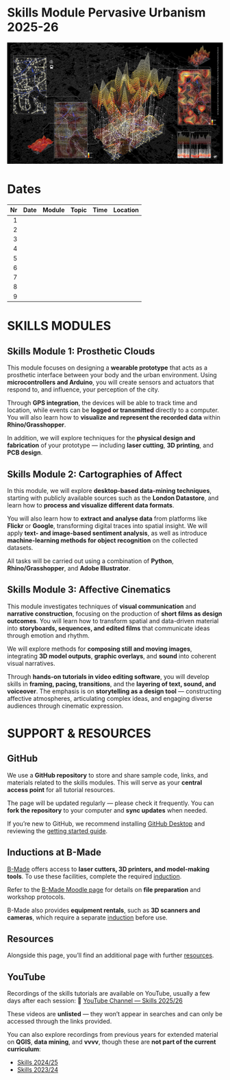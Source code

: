 # Skills Module Pervasive Urbanism 2025-26

![alt text](assets/Landscape.png "Logo Title Text 1")

# Dates
| Nr   |           Date|       Module|                  Topic|    Time|      Location|
|-----:|---------------| ------------|-----------------------|--------|--------------|
|     1|               |             |                       |        |              |
|     2|               |             |                       |        |              |
|     3|               |             |                       |        |              |
|     4|               |             |                       |        |              |
|     5|               |             |                       |        |              |
|     6|               |             |                       |        |              |
|     7|               |             |                       |        |              |
|     8|               |             |                       |        |              |
|     9|               |             |                       |        |              |



# SKILLS MODULES

## Skills Module 1: Prosthetic Clouds

This module focuses on designing a **wearable prototype** that acts as a prosthetic interface between your body and the urban environment. Using **microcontrollers and Arduino**, you will create sensors and actuators that respond to, and influence, your perception of the city.

Through **GPS integration**, the devices will be able to track time and location, while events can be **logged or transmitted** directly to a computer. You will also learn how to **visualize and represent the recorded data** within **Rhino/Grasshopper**.

In addition, we will explore techniques for the **physical design and fabrication** of your prototype — including **laser cutting**, **3D printing**, and **PCB design**.
  

## Skills Module 2: Cartographies of Affect

In this module, we will explore **desktop-based data-mining techniques**, starting with publicly available sources such as the **London Datastore**, and learn how to **process and visualize different data formats**.

You will also learn how to **extract and analyse data** from platforms like **Flickr** or **Google**, transforming digital traces into spatial insight. We will apply **text- and image-based sentiment analysis**, as well as introduce **machine-learning methods for object recognition** on the collected datasets.

All tasks will be carried out using a combination of **Python**, **Rhino/Grasshopper**, and **Adobe Illustrator**.


## Skills Module 3: Affective Cinematics

This module investigates techniques of **visual communication** and **narrative construction**, focusing on the production of **short films as design outcomes**. You will learn how to transform spatial and data-driven material into **storyboards, sequences, and edited films** that communicate ideas through emotion and rhythm.

We will explore methods for **composing still and moving images**, integrating **3D model outputs**, **graphic overlays**, and **sound** into coherent visual narratives.

Through **hands-on tutorials in video editing software**, you will develop skills in **framing, pacing, transitions**, and the **layering of text, sound, and voiceover**. The emphasis is on **storytelling as a design tool** — constructing affective atmospheres, articulating complex ideas, and engaging diverse audiences through cinematic expression.





# SUPPORT & RESOURCES

## GitHub

We use a  **GitHub repository** to store and share sample code, links, and materials related to the skills modules.
This will serve as your **central access point** for all tutorial resources.

The page will be updated regularly — please check it frequently.
You can **fork the repository** to your computer and **sync updates** when needed.

If you’re new to GitHub, we recommend installing [GitHub Desktop](https://desktop.github.com/) and reviewing the [getting started guide](https://docs.github.com/en/desktop/overview/getting-started-with-github-desktop).

## Inductions at B-Made

[B-Made](https://www.ucl.ac.uk/bartlett/about/our-locations-and-facilities/b-made-bartlett-workshops) offers access to **laser cutters, 3D printers, and model-making tools**.
To use these facilities, complete the required [induction](https://moodle.ucl.ac.uk/course/view.php?id=39723&section=1#tabs-tree-start).

Refer to the [B-Made Moodle page](https://moodle.ucl.ac.uk/course/view.php?id=39723&section=0#tabs-tree-start) for details on **file preparation** and workshop protocols.

B-Made also provides **equipment rentals**, such as **3D scanners and cameras**, which require a separate [induction](https://moodle.ucl.ac.uk/course/view.php?id=39723&section=46#tabs-tree-start) before use.

## Resources
Alongside this page, you’ll find an additional page with further [resources](Resources.md).

## YouTube
Recordings of the skills tutorials are available on YouTube, usually a few days after each session:
🎥 [YouTube Channel — Skills 2025/26](https://www.youtube.com/playlist?list=PL0TJgiFZ0aRLwPoAfxv-mIsKGgSE3zlBg)

These videos are **unlisted** — they won’t appear in searches and can only be accessed through the links provided.

You can also explore recordings from previous years for extended material on **QGIS**, **data mining**, and **vvvv**, though these are **not part of the current curriculum**:

* [Skills 2024/25](https://www.youtube.com/playlist?list=PL0TJgiFZ0aRLwPoAfxv-mIsKGgSE3zlBg)
* [Skills 2023/24](https://www.youtube.com/playlist?list=PL0TJgiFZ0aRLx7_uol3rhIsS53ecXHYlr)
